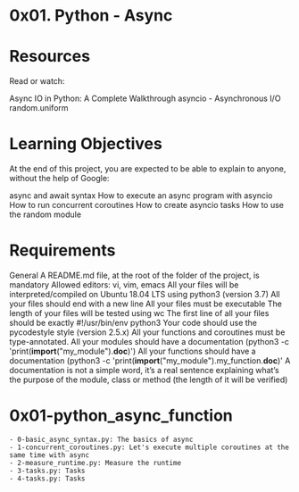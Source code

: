 # 0x01. Python - Async

# Resources
Read or watch:

Async IO in Python: A Complete Walkthrough
asyncio - Asynchronous I/O
random.uniform
# Learning Objectives
At the end of this project, you are expected to be able to explain to anyone, without the help of Google:

async and await syntax
How to execute an async program with asyncio
How to run concurrent coroutines
How to create asyncio tasks
How to use the random module

# Requirements
General
A README.md file, at the root of the folder of the project, is mandatory
Allowed editors: vi, vim, emacs
All your files will be interpreted/compiled on Ubuntu 18.04 LTS using python3 (version 3.7)
All your files should end with a new line
All your files must be executable
The length of your files will be tested using wc
The first line of all your files should be exactly #!/usr/bin/env python3
Your code should use the pycodestyle style (version 2.5.x)
All your functions and coroutines must be type-annotated.
All your modules should have a documentation (python3 -c 'print(__import__("my_module").__doc__)')
All your functions should have a documentation (python3 -c 'print(__import__("my_module").my_function.__doc__)'
A documentation is not a simple word, it’s a real sentence explaining what’s the purpose of the module, class or method (the length of it will be verified)

# 0x01-python_async_function
	- 0-basic_async_syntax.py: The basics of async
	- 1-concurrent_coroutines.py: Let's execute multiple coroutines at the same time with async
	- 2-measure_runtime.py: Measure the runtime
	- 3-tasks.py: Tasks
	- 4-tasks.py: Tasks